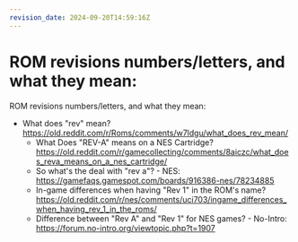 ```yaml
---
revision_date: 2024-09-20T14:59:16Z
---
```

# ROM revisions numbers/letters, and what they mean:
ROM revisions numbers/letters, and what they mean:
* What does "rev" mean? https://old.reddit.com/r/Roms/comments/w7ldgu/what_does_rev_mean/
  * What Does "REV-A" means on a NES Cartridge? https://old.reddit.com/r/gamecollecting/comments/8aiczc/what_does_reva_means_on_a_nes_cartridge/
  * So what's the deal with "rev a"? - NES: https://gamefaqs.gamespot.com/boards/916386-nes/78234885
  * In-game differences when having "Rev 1" in the ROM's name? https://old.reddit.com/r/nes/comments/uci703/ingame_differences_when_having_rev_1_in_the_roms/
  * Difference between "Rev A" and "Rev 1" for NES games? - No-Intro: https://forum.no-intro.org/viewtopic.php?t=1907